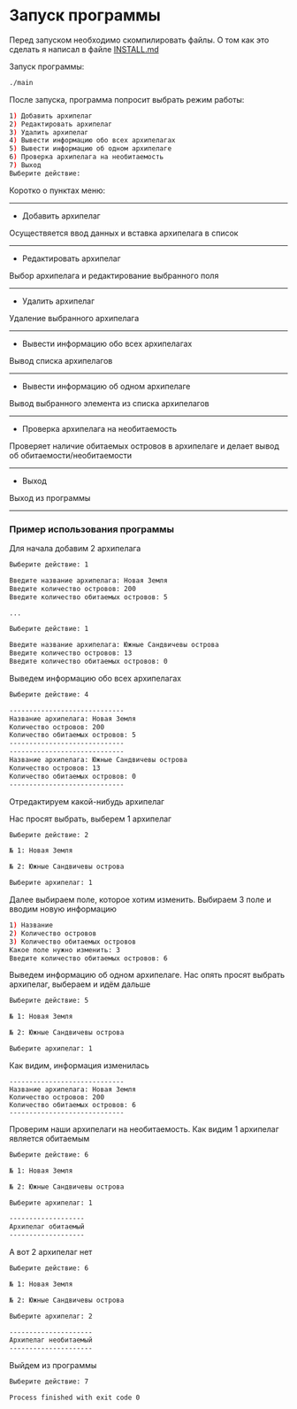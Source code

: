 # Запуск программы

Перед запуском необходимо скомпилировать файлы. О том как это сделать я написал в 
файле [INSTALL.md](https://gitlab.com/makarty/edu-works/-/blob/master/system%20programming/3practical/INSTALL.md)

Запуск программы:

```bash
./main
```

После запуска, программа попросит выбрать режим работы:


```bash
1) Добавить архипелаг
2) Редактировать архипелаг
3) Удалить архипелаг
4) Вывести информацию обо всех архипелагах
5) Вывести информацию об одном архипелаге
6) Проверка архипелага на необитаемость
7) Выход
Выберите действие: 
```

Коротко о пунктах меню:

-----------------

- Добавить архипелаг

Осуществяется ввод данных и вставка архипелага в список

-----------------

- Редактировать архипелаг

Выбор архипелага и редактирование выбранного поля

-----------------

- Удалить архипелаг

Удаление выбранного архипелага

-----------------

- Вывести информацию обо всех архипелагах

Вывод списка архипелагов

-----------------

- Вывести информацию об одном архипелаге

Вывод выбранного элемента из списка архипелагов

-----------------

- Проверка архипелага на необитаемость

Проверяет наличие обитаемых островов в архипелаге и делает вывод об
обитаемости/необитаемости

-----------------

- Выход

Выход из программы

-----------------

### Пример использования программы

Для начала добавим 2 архипелага

```bash
Выберите действие: 1

Введите название архипелага: Новая Земля
Введите количество островов: 200
Введите количество обитаемых островов: 5

...

Выберите действие: 1

Введите название архипелага: Южные Сандвичевы острова
Введите количество островов: 13
Введите количество обитаемых островов: 0
```

Выведем информацию обо всех архипелагах

```bash
Выберите действие: 4

-----------------------------
Название архипелага: Новая Земля
Количество островов: 200
Количество обитаемых островов: 5
-----------------------------
-----------------------------
Название архипелага: Южные Сандвичевы острова
Количество островов: 13
Количество обитаемых островов: 0
-----------------------------
```

Отредактируем какой-нибудь архипелаг

Нас просят выбрать, выберем 1 архипелаг

```bash
Выберите действие: 2

№ 1: Новая Земля

№ 2: Южные Сандвичевы острова

Выберите архипелаг: 1
```

Далее выбираем поле, которое хотим изменить. Выбираем 3 поле и вводим новую
информацию

```bash
1) Название
2) Количество островов
3) Количество обитаемых островов
Какое поле нужно изменить: 3
Введите количество обитаемых островов: 6
```

Выведем информацию об одном архипелаге. Нас опять просят выбрать архипелаг,
выбераем и идём дальше

```bash
Выберите действие: 5

№ 1: Новая Земля

№ 2: Южные Сандвичевы острова

Выберите архипелаг: 1
```

Как видим, информация изменилась

```
-----------------------------
Название архипелага: Новая Земля
Количество островов: 200
Количество обитаемых островов: 6
-----------------------------
```

Проверим наши архипелаги на необитаемость. Как видим 1 архипелаг является
обитаемым

```bash
Выберите действие: 6

№ 1: Новая Земля

№ 2: Южные Сандвичевы острова

Выберите архипелаг: 1

-------------------
Архипелаг обитаемый
-------------------
```

А вот 2 архипелаг нет

```bash
Выберите действие: 6

№ 1: Новая Земля

№ 2: Южные Сандвичевы острова

Выберите архипелаг: 2

---------------------
Архипелаг необитаемый
---------------------
```

Выйдем из программы

```bash
Выберите действие: 7

Process finished with exit code 0
```
